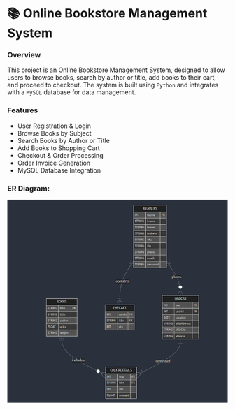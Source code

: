 # 📚 Online Bookstore Management System 

### Overview
This project is an Online Bookstore Management System, designed to allow users to browse books, search by author or title, add books to their cart, and proceed to checkout. The system is built using ```Python``` and integrates with a ```MySQL``` database for data management.  

### Features
* User Registration & Login
* Browse Books by Subject
* Search Books by Author or Title
* Add Books to Shopping Cart
* Checkout & Order Processing
* Order Invoice Generation
* MySQL Database Integration

### ER Diagram:
![ermodel](images/diagram.png)